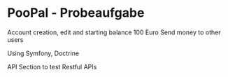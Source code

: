 # PooPal - Probeaufgabe

Account creation, edit and starting balance 100 Euro
Send money to other users

Using Symfony, Doctrine

API Section to test Restful APIs
